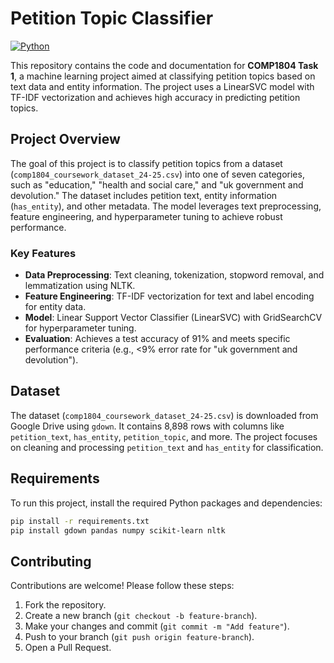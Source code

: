 # Petition Topic Classifier
[![Python](https://img.shields.io/badge/python-3.x-blue.svg)](https://www.python.org/)

This repository contains the code and documentation for **COMP1804 Task 1**, a machine learning project aimed at classifying petition topics based on text data and entity information. The project uses a LinearSVC model with TF-IDF vectorization and achieves high accuracy in predicting petition topics.

## Project Overview
The goal of this project is to classify petition topics from a dataset (`comp1804_coursework_dataset_24-25.csv`) into one of seven categories, such as "education," "health and social care," and "uk government and devolution." The dataset includes petition text, entity information (`has_entity`), and other metadata. The model leverages text preprocessing, feature engineering, and hyperparameter tuning to achieve robust performance.

### Key Features
- **Data Preprocessing**: Text cleaning, tokenization, stopword removal, and lemmatization using NLTK.
- **Feature Engineering**: TF-IDF vectorization for text and label encoding for entity data.
- **Model**: Linear Support Vector Classifier (LinearSVC) with GridSearchCV for hyperparameter tuning.
- **Evaluation**: Achieves a test accuracy of 91% and meets specific performance criteria (e.g., <9% error rate for "uk government and devolution").

## Dataset
The dataset (`comp1804_coursework_dataset_24-25.csv`) is downloaded from Google Drive using `gdown`. It contains 8,898 rows with columns like `petition_text`, `has_entity`, `petition_topic`, and more. The project focuses on cleaning and processing `petition_text` and `has_entity` for classification.

## Requirements
To run this project, install the required Python packages and dependencies:
```bash
pip install -r requirements.txt
pip install gdown pandas numpy scikit-learn nltk
```

## Contributing
Contributions are welcome! Please follow these steps:
1. Fork the repository.
2. Create a new branch (`git checkout -b feature-branch`).
3. Make your changes and commit (`git commit -m "Add feature"`).
4. Push to your branch (`git push origin feature-branch`).
5. Open a Pull Request.

